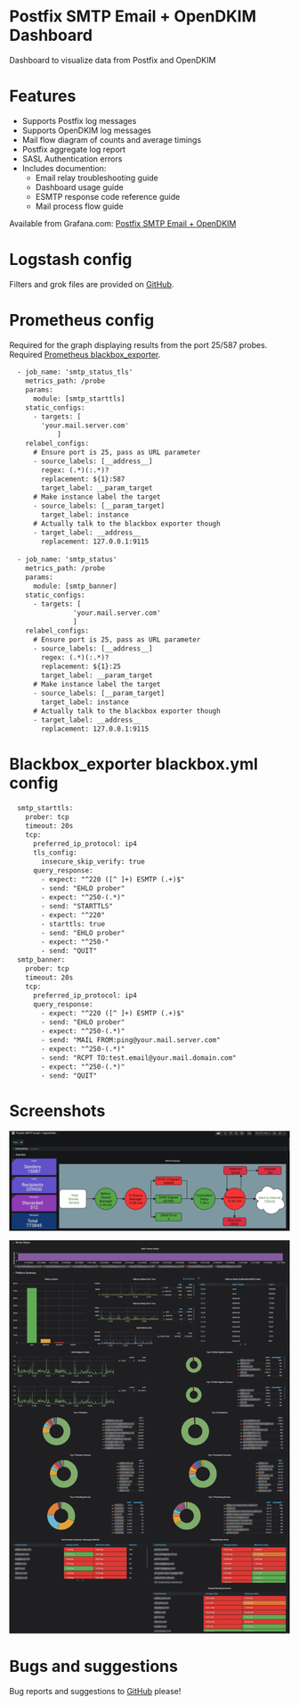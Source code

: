 # Postfix SMTP Email + OpenDKIM Dashboard
Dashboard to visualize data from Postfix and OpenDKIM

# Features
* Supports Postfix log messages
* Supports OpenDKIM log messages
* Mail flow diagram of counts and average timings
* Postfix aggregate log report
* SASL Authentication errors
* Includes documention:
  * Email relay troubleshooting guide
  * Dashboard usage guide
  * ESMTP response code reference guide
  * Mail process flow guide

Available from Grafana.com: [Postfix SMTP Email + OpenDKIM](https://grafana.com/grafana/dashboards/11293)

# Logstash config
Filters and grok files are provided on [GitHub](https://github.com/bhozar/grafana-dashboards/tree/master/postfixsmtpemail_opendkim/logstash).

# Prometheus config
Required for the graph displaying results from the port 25/587 probes. Required [Prometheus blackbox_exporter](https://github.com/prometheus/blackbox_exporter).
```
  - job_name: 'smtp_status_tls'
    metrics_path: /probe
    params:
      module: [smtp_starttls]
    static_configs:
      - targets: [
		'your.mail.server.com'		
	        ]
    relabel_configs:
      # Ensure port is 25, pass as URL parameter
      - source_labels: [__address__]
        regex: (.*)(:.*)?
        replacement: ${1}:587
        target_label: __param_target
      # Make instance label the target
      - source_labels: [__param_target]
        target_label: instance
      # Actually talk to the blackbox exporter though
      - target_label: __address__
        replacement: 127.0.0.1:9115

  - job_name: 'smtp_status'
    metrics_path: /probe
    params:
      module: [smtp_banner]
    static_configs:
      - targets: [
                'your.mail.server.com'
                ]
    relabel_configs:
      # Ensure port is 25, pass as URL parameter
      - source_labels: [__address__]
        regex: (.*)(:.*)?
        replacement: ${1}:25
        target_label: __param_target
      # Make instance label the target
      - source_labels: [__param_target]
        target_label: instance
      # Actually talk to the blackbox exporter though
      - target_label: __address__
        replacement: 127.0.0.1:9115
``` 

# Blackbox_exporter blackbox.yml config
```
  smtp_starttls:
    prober: tcp
    timeout: 20s
    tcp:
      preferred_ip_protocol: ip4
      tls_config:
        insecure_skip_verify: true
      query_response:
        - expect: "^220 ([^ ]+) ESMTP (.+)$"
        - send: "EHLO prober"
        - expect: "^250-(.*)"
        - send: "STARTTLS"
        - expect: "^220"
        - starttls: true
        - send: "EHLO prober"
        - expect: "^250-"
        - send: "QUIT"
  smtp_banner:
    prober: tcp
    timeout: 20s
    tcp:
      preferred_ip_protocol: ip4
      query_response:
        - expect: "^220 ([^ ]+) ESMTP (.+)$"
        - send: "EHLO prober"
        - expect: "^250-(.*)"
        - send: "MAIL FROM:ping@your.mail.server.com"
        - expect: "^250-(.*)"
        - send: "RCPT TO:test.email@your.mail.domain.com"
        - expect: "^250-(.*)"
        - send: "QUIT"
```

# Screenshots
![Postfix SMTP Email + OpenDKIM](./grafana-postfix-smtp-email+opendkim-01.png)

![Postfix SMTP Email + OpenDKIM](./grafana-postfix-smtp-email+opendkim-02.png)

# Bugs and suggestions
Bug reports and suggestions to [GitHub](https://github.com/bhozar/grafana-dashboards/tree/master/postfixsmtpemail_opendkim) please!
